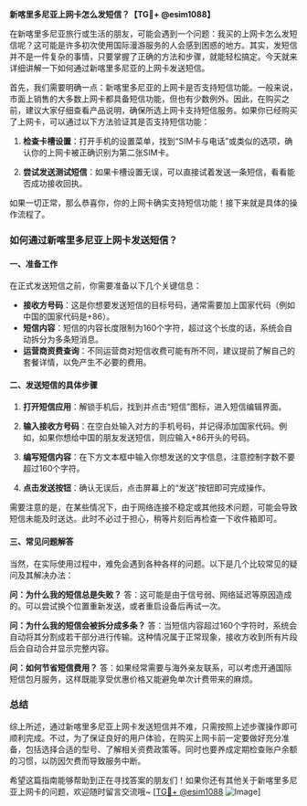**新喀里多尼亚上网卡怎么发短信？【TG💪+ @esim1088】**

在新喀里多尼亚旅行或生活的朋友，可能会遇到一个问题：我买的上网卡怎么发短信呢？这可能是许多初次使用国际漫游服务的人会感到困惑的地方。其实，发短信并不是一件复杂的事情，只要掌握了正确的方法和步骤，就能轻松搞定。今天就来详细讲解一下如何通过新喀里多尼亚的上网卡发送短信。

首先，我们需要明确一点：新喀里多尼亚的上网卡是否支持短信功能。一般来说，市面上销售的大多数上网卡都具备短信功能，但也有少数例外。因此，在购买之前，建议大家仔细查看产品说明，确保所选上网卡支持短信服务。如果你已经购买了上网卡，可以通过以下方法验证其是否支持短信功能：

1. **检查卡槽设置**：打开手机的设置菜单，找到“SIM卡与电话”或类似的选项，确认你的上网卡被正确识别为第二张SIM卡。
   
2. **尝试发送测试短信**：如果卡槽设置无误，可以直接试着发送一条短信，看看能否成功接收回执。

如果一切正常，那么恭喜你，你的上网卡确实支持短信功能！接下来就是具体的操作流程了。

### 如何通过新喀里多尼亚上网卡发送短信？

#### 一、准备工作

在正式发送短信之前，你需要准备以下几个关键信息：
- **接收方号码**：这是你想要发送短信的目标号码，通常需要加上国家代码（例如中国的国家代码是+86）。
- **短信内容**：短信的内容长度限制为160个字符，超过这个长度的话，系统会自动拆分为多条短消息。
- **运营商资费查询**：不同运营商对短信收费可能有所不同，建议提前了解自己的套餐详情，以免产生不必要的费用。

#### 二、发送短信的具体步骤

1. **打开短信应用**：解锁手机后，找到并点击“短信”图标，进入短信编辑界面。
   
2. **输入接收方号码**：在空白处输入对方的手机号码，并记得添加国家代码。例如，如果你想给中国的朋友发送短信，则应输入+86开头的号码。

3. **编写短信内容**：在下方文本框中输入你想发送的文字信息，注意控制字数不要超过160个字符。

4. **点击发送按钮**：确认无误后，点击屏幕上的“发送”按钮即可完成操作。

需要注意的是，在某些情况下，由于网络连接不稳定或其他技术问题，可能会导致短信未能及时送达。此时不必过于担心，稍等片刻后再检查一下收件箱即可。

#### 三、常见问题解答

当然，在实际使用过程中，难免会遇到各种各样的问题。以下是几个比较常见的疑问及其解决办法：

**问：为什么我的短信总是失败？**
答：这可能是由于信号弱、网络延迟等原因造成的。可以尝试换个位置重新发送，或者重启设备后再试一次。

**问：为什么我的短信会被拆分成多条？**
答：当短信内容超过160个字符时，系统会自动将其分割成若干部分进行传输。这种情况属于正常现象，接收方收到所有片段后会自动合并显示完整内容。

**问：如何节省短信费用？**
答：如果经常需要与海外亲友联系，可以考虑开通国际短信包月服务，这样既能享受优惠价格又能避免单次计费带来的麻烦。

### 总结

综上所述，通过新喀里多尼亚上网卡发送短信并不难，只需按照上述步骤操作即可顺利完成。不过，为了保证良好的用户体验，在购买上网卡前一定要做好充分准备，包括选择合适的型号、了解相关资费政策等。同时也要养成定期检查账户余额的习惯，以防因欠费而导致服务中断。

希望这篇指南能够帮助到正在寻找答案的朋友们！如果你还有其他关于新喀里多尼亚上网卡的问题，欢迎随时留言交流哦~ [[TG💪+ @esim1088](https://t.me/s/esim1088) ![Image](https://i.postimg.cc/4NQfJmqS/Snipaste-2025-05-13-00-14-12.png)]